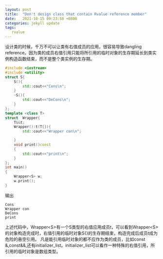 ```yaml
---
layout: post
title:  "Don't design class that contain Rvalue reference member"
date:   2021-10-15 09:23:58 +0800
categories: jekyll update
tags: 
   rvalue
---
```

设计类的时候，千万不可以让类有右值成员的应用，很容易导致dangling reference。因为类的成员右值引用只能将所引用的临时对象的生存期延长到类实例构造函数结束，而不是整个类实例的生存期。

```cpp
#include <iostream>
#include <utility>
struct S{
    S(){
        std::cout<<"Cons\n";
    }
    ~S(){
        std::cout<<"DeCons\n";
    }
};
template <class T>
struct  Wrapper{
    T&&t;
    Wrapper():t(T{}){
        std::cout<<"Wrapper con\n";

    }
    void print()const
    {
        std::cout<<"print\n";
    }
};
int main()
{
    Wrapper<S> w;
    w.print();
}
```
输出
```
Cons
Wrapper con
DeCons
print
```
上述代码中，Wrapper\<S>有一个S类型的右值应用成员t，可以看到Wrapper\<S>的对象构造完成时，右值引用的临时对象S{}的生存期结束，构造完成后成员t成为危险的悬空引用。
凡是能引用临时对象的都不应作为类的成员，比如const &,const&&,还有initializer_list。initializer_list可以看作一种特殊的右值引用，所引用的临时对象是数组类型。
